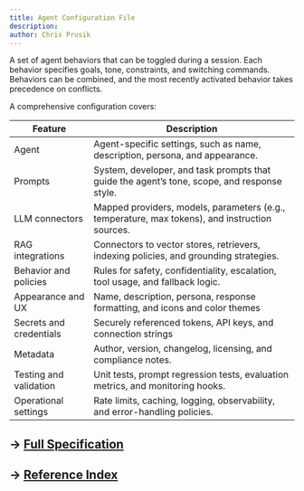 ```yaml
---
title: Agent Configuration File
description:
author: Chris Prusik
---
```


A set of agent behaviors that can be toggled during a session. Each behavior specifies goals, tone, constraints, and switching commands. Behaviors can be combined, and the most recently activated behavior takes precedence on conflicts.

A comprehensive configuration covers:

| Feature                                                                               | Description                                                                                    |
|---------------------------------------------------------------------------------------|------------------------------------------------------------------------------------------------|
| Agent                                                                                 | Agent-specific settings, such as name, description, persona, and appearance.                   |
| Prompts                                                                               | System, developer, and task prompts that guide the agent’s tone, scope, and response style.    |
| LLM connectors                                                                        | Mapped providers, models, parameters (e.g., temperature, max tokens), and instruction sources. |
| RAG integrations                                                                      | Connectors to vector stores, retrievers, indexing policies, and grounding strategies.          |
| Behavior and policies                                                                 | Rules for safety, confidentiality, escalation, tool usage, and fallback logic.                 |
| Appearance and UX                                                                     | Name, description, persona, response formatting, and icons and color themes                    |
| Secrets and credentials |  Securely referenced tokens, API keys, and connection strings                                  |
| Metadata | Author, version, changelog, licensing, and compliance notes. |
| Testing and validation | Unit tests, prompt regression tests, evaluation metrics, and monitoring hooks. |
| Operational settings | Rate limits, caching, logging, observability, and error-handling policies. |

## → [Full Specification](autogen-root.md)
## → [Reference Index](../yaml-agent/autogen-reference-index.md)
